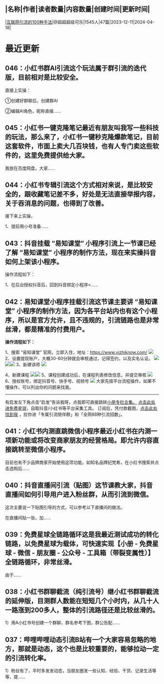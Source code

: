 |名称|作者|读者数量|内容数量|创建时间|更新时间|
---
|[互联网引流的100种手法](https://xiaobot.net/p/sjnm78?refer=0b133df9-27dc-423b-8101-639049001c13)|@超超超级可乐|1545人|47篇|2023-12-11|2024-04-18|

# 最近更新
## 046：小红书群AI引流这个玩法属于群引流的迭代版，目前相对是比较安全。

直接上实操：

①创建好群聊后，创建群AI

②编辑AI角色，昵称直接......
## 045：小红书一键克隆笔记最近有朋友叫我写一些科技的玩法，那么来了，小红书一键秒克隆爆款笔记，目前这套软件，市面上卖大几百块钱，也有人专门卖这些软件的，这里免费提供给大家。

我放在百度网盘，大家......
## 044：小红书专辑引流这个方式相对来说，是比较安全的，跟收藏笔记差不多，好处是无法直接举报内容，关于吞消息的问题，也得到了改善。

接下来上实操，

1、提前用小号准备......
## 043：抖音挂载 “易知课堂” 小程序引流上一节课已经了解 “易知课堂” 小程序的制作方法，现在来实操抖音如何上架该小程序。

操作流程如下：

1、在后台授权抖音后，回到抖音绑定小程序<......
## 042：易知课堂小程序挂载引流这节课主要讲 “易知课堂” 小程序的制作方法，因为各平台站内也有这个小程序，所以是官方允许，且不违规的，引流链路也是非常丝滑，都是精准的付费用户。

<strong>操作流程如下：</strong>

1、搜索 “易知课堂” 官网，立即入住，地址：<a target="_blank" rel="noopener noreferrer nofollow" href="https://www.yizhiknow.com/">https://www.yizhiknow.com/</a>
<img src="https://static.xiaobot.net/file/2024-03-14/359242/87f758dd74378c58ecfb08b6eb396947.png">
2、设置提现账户，大概30-60分钟就会审核通过，记得签约，以及实名认证。
<img src="https://static.xiaobot.net/file/2024-03-16/359242/8040c8ddfe314f5a244896f02568f7b5.png"><img src="https://static.xiaobot.net/file/2024-03-16/359242/2640e0390fa50f67a78f613c0b7291a4.png"><img src="https://static.xiaobot.net/file/2024-03-16/359242/bd9a1df7064a619fe8cd3f0e8f6cb66a.png">
3、新建讲师
<img src="https://static.xiaobot.net/file/2024-03-16/359242/5cfbfb8ff69e25a19edf2b292bb80c37.png">

4、新建课程
<img src="https://static.xiaobot.net/file/2024-03-16/359242/faef5ee94c8aa41b91aef2748bc0d5ed.png"><img src="https://static.xiaobot.net/file/2024-03-16/359242/7f760eaca4a4b1df3cd76b53773a68ac.png">
5、课程创建成功后，在课程列表修改信息，并提交审核
<img src="https://static.xiaobot.net/file/2024-03-16/359242/3fdb02bf2a176119185ffbb28ff2322c.png">
6、授权账号，绑定抖音号、快手号、视频号
<img src="https://static.xiaobot.net/file/2024-03-16/359242/8eef9567c2159c3e987876b8144d8184.png">
大家先按平台流程操作，如果不懂操作，可以列出你的问题来找我。
<hr class="xbt-hr">有启发左下角点击“启发”告诉我呀，点我即可直接跳转<a target="_blank" rel="noopener noreferrer nofollow" href="https://xiaobot.net/post/279414f9-91d4-4bca-9ac4-449ac1cd35c7">小册专栏合集。</a>
<a target="_blank" rel="noopener noreferrer nofollow" href="https://t.zsxq.com/18OybJ2pm">点击此处进免费星球</a>，自取抖音/小红书等平台采集工具。
订阅后，凭付款截图，<a target="_blank" rel="noopener noreferrer nofollow" href="https://xiaobot.net/post/279414f9-91d4-4bca-9ac4-449ac1cd35c7">点击此处找到我</a>&nbsp;，拉你进「专属引流陪伴群」和「全网88种引流招数」。


## 041：小红书内测直跳微信小程序最近小红书在内测一项新功能或将改变商家朋友的经营格局。即允许内容直接跳转至微信小程序。

目前也有不少品牌商家开始使用这项功能。如知名品牌纪梵希，在小红书搜索并点击选购后......
## 040：抖音直播间引流（贴图）这节课教大家，抖音直播间如何引导用户进入粉丝群，从而引流到微信。

这次主要说一下贴图引导的方式，可以参考以下直播间的做法。

在直播间贴一张，加......
## 039：免费星球全链路循环这是我最近测试成功的转化链路，以免费星球为载体，可快速实现【小册 - 免费星球 - 微信 - 朋友圈 - 公众号 - 工具箱（带裂变属性）】全链路循环，非常丝滑。

由于......
## 038：小红书群聊截流（纯引流号）继小红书群聊截流的延伸版，目测群人数能在短短几个小时内，从几十人一路涨到200多人，整体的引流路径还是比较丝滑的。

1）用A小红书号创建一个群聊，群名参考下图，群公告配......
## 037：哔哩哔哩动态引流B站有一个大家容易忽略的地方，那就是动态，这个也是比较重要的，能够拉动一定的引流转化率。

1）粉丝有了，平时多发发动态，当朋友圈发一些认知、经验、干货、记录生活等等，提......

